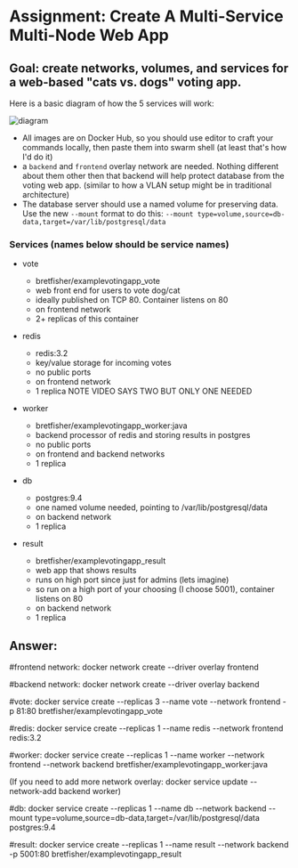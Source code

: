 # Assignment: Create A Multi-Service Multi-Node Web App

## Goal: create networks, volumes, and services for a web-based "cats vs. dogs" voting app.
Here is a basic diagram of how the 5 services will work:

![diagram](./architecture.png)
- All images are on Docker Hub, so you should use editor to craft your commands locally, then paste them into swarm shell (at least that's how I'd do it)
- a `backend` and `frontend` overlay network are needed. Nothing different about them other then that backend will help protect database from the voting web app. (similar to how a VLAN setup might be in traditional architecture)
- The database server should use a named volume for preserving data. Use the new `--mount` format to do this: `--mount type=volume,source=db-data,target=/var/lib/postgresql/data`

### Services (names below should be service names)
- vote
    - bretfisher/examplevotingapp_vote
    - web front end for users to vote dog/cat
    - ideally published on TCP 80. Container listens on 80
    - on frontend network
    - 2+ replicas of this container
- redis
    - redis:3.2
    - key/value storage for incoming votes
    - no public ports
    - on frontend network
    - 1 replica NOTE VIDEO SAYS TWO BUT ONLY ONE NEEDED

- worker
    - bretfisher/examplevotingapp_worker:java
    - backend processor of redis and storing results in postgres
    - no public ports
    - on frontend and backend networks
    - 1 replica

- db
    - postgres:9.4
    - one named volume needed, pointing to /var/lib/postgresql/data
    - on backend network
    - 1 replica

- result
    - bretfisher/examplevotingapp_result
    - web app that shows results
    - runs on high port since just for admins (lets imagine)
    - so run on a high port of your choosing (I choose 5001), container listens on 80
    - on backend network
    - 1 replica


## Answer:
#frontend network:
docker network create --driver overlay frontend

#backend network:
docker network create --driver overlay backend

#vote:
docker service create --replicas 3 --name vote --network frontend -p 81:80 bretfisher/examplevotingapp_vote

#redis:
docker service create --replicas 1 --name redis --network frontend redis:3.2

#worker:
docker service create --replicas 1 --name worker --network frontend --network backend bretfisher/examplevotingapp_worker:java

(If you need to add more network overlay: docker service update --network-add backend worker)

#db:
docker service create --replicas 1 --name db --network backend --mount type=volume,source=db-data,target=/var/lib/postgresql/data postgres:9.4

#result:
docker service create --replicas 1 --name result --network backend -p 5001:80 bretfisher/examplevotingapp_result
